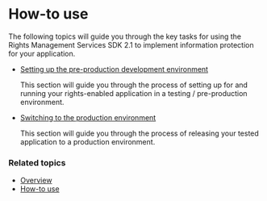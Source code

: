 ﻿
# How-to use

The following topics will guide you through the key tasks for using the Rights Management Services SDK 2.1 to implement information protection for your application.

- [Setting up the pre-production development environment](how_to_set_up_the_pre-production_development_environment.md)

  This section will guide you through the process of setting up for and running your rights-enabled application in a testing / pre-production environment.</p></td>
- [Switching to the production environment](switching_to_the_production_environment.md)

  This section will guide you through the process of releasing your tested application to a production environment.
 

### Related topics

* [Overview](ad_rms_overview.md)
* [How-to use](how_to_use_msipc.md)
 

 

